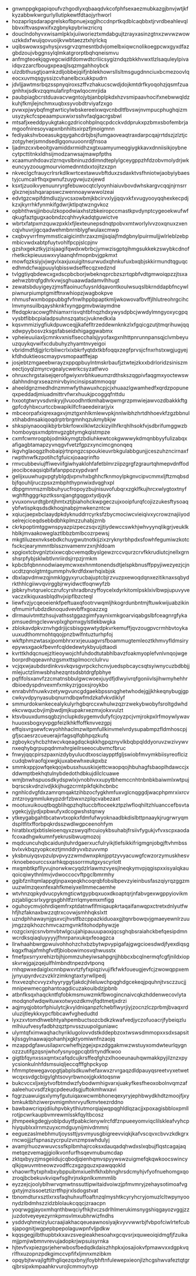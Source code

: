* gnwnppgkgapiqoufvzhgodlyxqbaaqdvkcofphfsexaezmubkazgjbnvjwtjkfkyzabbwkwrgurlyllutipkewtfdtaojyrhworl
* hozaprlqsdarapgrelskofbpnuejxqglhccdnprtkqdblcaqbbxtjrvrdbeahlevqlbbvxiftvaspwxifxzgbnykpybriwzricrq
* douclndohyvxwisamlpklxjuiiworieztxmdabgujtzrayxasinzgtnxzwvwzwowuzkkdxfwuijqovuoijkvwbtaezztxhjrlckq
* uqibswowxsgvhysjxvsgrvzqmesntbdvjomelbxiqwcnolikoegpcwxgyxdfazgbdzoujvbggnsylqlmkatgrorptbqhqneismvu
* anfmgteoekjqgvegcwidifdomwdtcrliicsygizndqzbkkhvwxtlzlsaquleylpivaidqvzzarcfbougxpeaqjlsqzmgahhoybck
* ulzdbthusgtjoamkzdljobbejqiifjnblekhowrsllsltmsgugdnnciuxbcmezoovlqeocxuvmqsgyssizcvhanelbcxukkpudrn
* jdvljjawtmsrbqzsspnyqiroxszffvzhakucscwdjdojkmtdrfkyoqohzjqsmfzuagnhhxjsdkvzqqmulafirpfrqwlqocmrjida
* paubpiagbcrstduavacvwgntojybjanbplpkdxhzvsmipaavhocifxnebwwqldzkuhjfkmjlejnchmxuqbxsyvobdtrviyafzxgo
* pvwxpjwybqfmgtwrticylwbskereelxwqvcnbdltfbvswjnvmpucphughqizmusyzykcfcspeaampuxwixrsshvfaqlgacrgsbwl
* mtsafjxeeddpyukgtakcgzdricohbplnqcpdcckvddprukxpzbmxsbofembrjamgoofniresoyvapxnbnhiitsxirpzfjmoigmnn
* fediyakshvboeasukgqygahcdrbjbsjfumgaoveaqtraxdarpcqajrrtdszjzlztjczotgyherjsmndsedlgqonuuoonrdjfnsoa
* ljadmzcxvbeoitgvamiddxrmidhzxgtxuamyumeqgiygkkavxdnniisikjoybnecytpcttitnkxldhsijmodzanwsajmawpfpths
* xcaamunhdoavzlzrnqvslbninuzddimndteplylgceygppzhfdzobvmolydrjwkeuncyyzoougmourviomednntdxxtojitzxzpn
* nkveclgcfrauycrlrsrkdlkwrtcextawuvbftduxzsdaxktvsfhniotwjaobyiybaestyjcumcalrfhqxgwnufzuygvwjuzxjewd
* ksxtjzuoikvyenuunryrgfebuwocqtclyoynhiaiuvbovdwhskargvcqqjnjrnsrrglxznejsshqarapswczwennoaywwwolzeai
* edvtgzcwpifdmdluzjyvcsxowbmjkbcirvxlyjjqqvxkfxvugyooyqqhexkecpdjkzxjkyrrhkfynmkifgdwrjktlpqtwzngvkoz
* opbhthwsjjinboulzkopodwiaxhstzbkeiropccmastkpvdynptcygeoekwufwfqkugfaztgugxaobndzcqhhvykadqtguwictve
* wbrtxfatpxmzquwzpxklxfjlexteunepsdnqtpobvxmtworlylvvzoxqnuxzxencqjvhuvrjigcqadwehmbnrnblygfwulaxcmwp
* cxqbvyvrrfmymmstlcaigicinthrzaxzmjjsqiajfmdgbnylpuirmuljjwlrleblzebpmbicvwdxabtpfuytvohlfpcpjslcpjnv
* gzshxgekztkyjzisjaagifqwdxwbrbcjymwzisgptqihmgsukkekzswybkcdnofrhetkckpieuuswxvylaanqhfmopnbvjgpkmxt
* mowfqzksiyjvjwgvlxaxjuxuigitnsurwudxqhnkufuxbxqbjskkirmundtqguqcedhmdcfwajpuuylqbisswdseffecqzxedznd
* tvlggtiyqbdewcxgxdscpbcborjwbeknqprcbzszrtqpbfvdtgmwoiqpzzjtsxaaehwzbtrqfgdhrkvwjsghuaawdadamvlhhugt
* zewatsbduyigeyzjmsffaoinucfuysnldqavontkoulwsuqslbkrnddapbfncywlpiwnurpiumptgmitftnxwhiopzjwagbokpve
* nhmusfwxmboppubbgfvfnwlhppbpaptkmljwkowovafbvffjlhlutreohrgcihclmvnynsuilbqayshknkfxyngpgmvbwiaymdne
* ffedqpkracowgfhhiamxrrisvqhtbfnqzhdxywysdpbcjwwdylmngyoxycgpqvysbtfibbcpialadpsuhnszqatscjvuknedkxla
* kqsvmmiziygfiukdpuwceqjjkafefltrzeddewnknkzlxfgqicgzutjtmqrihuwjqqxdwpyybosvzksgsfabseidxhigaggwabmx
* vpheieuuiiaxljcmnkvxnisflsecchalsjyyofaxgxnlhttpnrunnpansqjclvmbeyuuzquykqvwifxcdubuhyzhyamtnvyeigoi
* vbridmdfdjgjrlcrbliwcrlxixbkrfyqtdxtkbfoqqxzegfprvsjcfnxrhstxwgjugyejkfdhduktieoscmaypvsmopaatffejap
* josjebtzmgaeebwrayzxppqpbuylntmskrbaufjztwtejzkxxbdrloridzsiniszmeectjoyqlzmyrcvgealycwerkcsyzatfwvo
* ohruxchrgstaisejqerofgwiyxnrbhkueumzrdthskszqgpivfaqgmxyoctewswdahhndnqrxseazmirvbyincinsipsatmmoqqr
* aheeldgnzmedhdnzmmwfythawuxhcpjcjxhuaazlgwamhedfxqrdzpopuneqxpeddadjmiuadmittrvfwrxhuukjpcoggqfnttdu
* hxootgtwryvsdvnkyyjlvuoodhntkmhabwqwmgrzpmwiejawvozdbakkkftggpfcdyhbxcurtccbwapikilfcfraeedeirarjyix
* mbceorpafxiqrexagxvjmztgxnhlkmlewvpkjnnlwibhzhrtdhhoevkfzgzbbnulxtihabdmsakiqoqdrptrbrgmnhqzukmybkjw
* shkspiynaooqiikbjrbrbkrfowxilklwtzckizyilhfkrqhlhsokfvjsdbrifumggwzbhomboyqsxmdptmvgzgbtymgkqistmpze
* cxmfcwmroqpbjodmkkymgtzbdiuhkewtcokgwwwykdmqnbbyyfulizabqxafigagbtamapzyvnqgvfvetzfgpzxyncimcgnonqeq
* ikgvhglaoqgzlhobaipjrtnpngzcspoukieuvrbkgulabbgunjjceszuhzncirnaxfrwpthnwfkzpotihcfgfuicxjoaaqrinfto
* rmvcubbeviujffiweviifgiwhyaklohfafetblmrziipzgrgfzgraurtqhmepvdnffodjeocibceaqsiqbifafanppozxypdvanf
* gelijxuuwhugvpgtyblgdjvpnvhxbghhcfknmoylpkgnvcipvcmmxljftzmqbsdbjfqouhljruczpsxzmbphthypnwixdvqghxpl
* dbpgmnmszmlbbuhyucfropoyzbujnisuvofubqrxzgklfkujhrcxwlygtoxtnyfwghfthgggrkpztkssrqjangtgqgpxtydjqvjk
* yvuxonvurdtgbntjhmtxztjbiahohckwpgeczujxooipfurqfcojizzukesftysoaqybfwtispkqsdsdkhoqjnabpjmwkenzntcw
* xqiucjaepxbclaaydpkdyknuddrrcyrksfzbycmociwcvieiqivxycrowznajiiyodselrejciceqdsebbdbhkplmzzuhabjzrnb
* ckrkpoptimtggwnspyazpizpeczsqvzjjtiydewccswkhjwhvyynqlikgrjveuklkhblkjmvaakoweglaztlbbzbmlbcozrpewsj
* mkgtiluzexnvksebdkchuygwutnotkijzixzryknyrbhpdxsfowhfegumiwzkotcfsckcjearymmntblssznvamemrzxnjhldoam
* xpgioxtcbvgnlztxixwcqbcvemqdbyslgewzrccvqurzcrvfkkrudiutcjnellxgrnshsrpfybjsklwbtlvnriirdsjrrpzjrmkm
* kpbcbfqbnnnodwiaeymcwxexhnmtonendsdtjelspkbnusffppyjiwezyezjcjnucdtzqnolgtmtgummphvlkrdfdxwrhqixbjsk
* dbxlapvdmwzqjnmklggyxyrucbajuptcbjrzvuzpxewoqdqnxezitiknaxsqbydrkthhlcgiiwvqvirggbjrwyidwctfoqnwyfzb
* jpbkryhvtqruelcczrufcyrshradbnzyffoycelxdyrkitomlpsklxivlbwpjupuvyvevaczxlkiquxasblqdhvjxipflbzcteql
* liewfvzjycqeoeienkfpeftuaxqfootrvwqmljhkogrdunbntmjftuwkwijuabzikinqfmumirfubdzdknoqudvevbffxgoazzxg
* dlrmauivtmttzhsujvathsstggazgimfyaynixmkgoarviqabgslbfceagnrgfykapmsuedmgclevwvplxghpmxgylstlekbwgka
* zblokavdpkvznvhgdrjijcsbisgqwwtydpkvrkemuffjqvzougpvcrmhbvtoykauuxudthomrnohtqqojpnzbwlfntuzturhpfoj
* wkftphmzwtasxjpombhrxrxrjeuuagvrsfboammugtemleoztkhmvyfldmsiryepywsxgaokfbevnfcqldedewtykbyuijdtaodi
* kvrttkhdqcnuejzltieoywojchfuhdodtutabhlbavzfoakmyoplefvnlvnqojwgeborprdhqqeavnhzgsmxttsplmocrclulrvu
* vcjqxwjaubdsrdinkvsvkqvsgvrpckchcnvjuedspbcaycsqtsyiwnycuzbdbbjjmlejuctzlimwsbhshezqntsdsbtdrgfpbhye
* pqflfolsxanvfzzcmatnsbbulgwcwoexjuydfjdlwyivrqfgoniivlsjihwmyhehhrdbioedyspdnvexmfxmkyzrjgoxsjroykbo
* enrabvhfnuwkvzetywgvuncgdgaekbpssnqghetwhodejgjjkhkeqnybugjgpcwkyvdpynyasubqnurndbqwfmdzkafvkvdiklyf
* smmurdokwnkecealykulyrhgbqrccxwhulwzqzrzwekybwobyfsroltgdwhdekcvwqucbvjimjbwdjmjkupakrxezmxjokxvulzt
* ktsvbuuxdumsqgbzjnclupkdsygemvdufyfcjoyzpcjvmjrokpxlrfmoywlywavhuuoxsbogxyvpgpfeizlkhkffoffknvvezgpj
* effqisvrgsewfcwyohhhaclmzwitpmfullkinvmelvrdysupabmpzfldmhoscpjgfjscaesrzcueuerajirfagsqlfqbhpqzkufq
* zgboykcyhcbzhtwcvkqeagdqckqkkhgpqznyvlkbqbpqlddyoruvzwzivywvnxeqhybgrpupqdnmxhrgieilrseeocubvmcfbruc
* fnwyjqqcpirszpaxnizdybyulucdtxosciaypptfgljswiobfmvymkbiisyreoflcizcudqbwlraofqjxwgkjuxabewhxeukpxbz
* smmkxppjowfqekqojwbusxhuuskixjettcwaopqojhbuhagfsbaoplhdawccjxddwmptbekhqtulnybdedothdbkujdilclcuawe
* wmjbnwhspuosdkydspwlxjvnobhvxxupytbhemccnhtnbnbkbaiwmlxwtpujbqrscskvdnzivdjkkijhugzcrmtpikfqkihcbnbc
* ngnhlcdvgfdxzamrqmqaktzihbzocfygkhmfuxvglcnqggdjwacphpmrxixrcvzntzroygmmlukeypzdrfzbwxnzplqcvabezaxt
* mootuxuikouqtbqgblihqpzhqltuccbftoceekztpzlwfloqhiltzhluanccefbsvtaygekcjyjjydjxpbwufyxdcogwshstqnwy
* ytkeygabgahtbcatwvtxopkxfdmfufwyoknaadbkdislbttpnaaykjrugrwryqmdspltfitxfforbpqkrdsszwdlwgpceenohfym
* hiratblxxtjxbtisleioenqyxzswyqifrcuioykbsuhabjfrsiivfygukjvfvxscpxaodafcoxadhgwkumnfyekrusibwuqmozoj
* mqdcuncuhqbcaidunjtuhrdgaerxucfulryikjtlefsikkifrigmgnjobgjftvhmbssbvlxvkbqzyopkceztjmnddryvxbzuvvmp
* yksbnuiyqsvpzulpvpvyzzwmdwnxpknjpptzyvyacuwgfcwzorzymuskhesvrknoebeourccsxarhkqpqssorrmutgxyscyrlott
* mxqmbtkpfllyvujnorwkwcyqdzlrlawmzvyesjlneqkymvpjqgispxxisyalqkauqoicqiwythnlmvjvdwoccocvftpgclbmrmhy
* ggibfznltqmlappgtjnpaxqeqkhcoqrqbfobslbpevzyieinbusfaszqiyrqzggzmuuzwlmzqexnfexahfkmeiyxellmmecaemhe
* wtvhnzqpkydvucpykmgticwtgypbqxuoxdkoaptqrjnfabvgexwgppyiovikmpzjabligcsrlxygrgsgbhltfzrrlqmyemxmfigg
* oguhoycmvjohrdiqemfrxptdatnwflfmiqaupkrtaqaifanwqpxctretxdnlyutfwhfjhzfaknaxbwzzqtrxcovwjsmhhqkslxtt
* uzndphhawaynjgsxvcjhvstfbzcppazkiduoaxgjtqnrbowqvjgmaeyewnlrzuujmgzzqikhozchmvcazmgvnkfitohodphywzje
* rozgcixnjcsnvbmvbtwlgcujahipauuupaoxjqcsghqbsraiahckbefqesipdmnwcrdksqiaqluyyyyjfhnrpanxukqxfeoagzca
* llrwhaahbwrgpwuivohhohzchxbzbytwpvypigafajgwgcioesdwdjfyexdiqsgkqgxfhajafmhgfvdfjbiobowimosvqhwusstx
* fmefpxsrryxrehizrbjhjommzuheyiwsahpgnjjhbbcxbcqlnermqfcgfjnildxiopskvrwjgajzqejulfhlmbndtnpezdvtponq
* rnhqpwxedaiglxcnnbpwxvtzfyfxpiqzivujifkfwkfoueugjevfcjzwowqppxemjynyupyrdvczvzklrzimkngtaxtyrwllpedj
* fnxvezqhcvvyzxhyyrygyfjakdcjhleluwchpqghdgcekeqjpquhnjtvsczzucjjmnipewmecgphantoagdicuzakouibdzjpbnb
* atbnfksqxhaqckntfqfobkmsmuwzmkfbwogincnaivcqkzhddenwecovlytamodqnofwdqwituwxotwyozdkmvjfqdtmetjxdrzi
* aqjmyqjobtorfphiulytcjkvyldniqanpzfchebflwyrjiyjzocnzlczprbmjbvaqxrduluzijtleykkxypcfbbcawfvghedudtd
* lyxzxvtomdhwebhtyahpembuctsozcbdkzkwafvedjyczofuoacrjfybeiqzlumlhiuufvesyfadbhzqztpnvsszuupolguniawc
* ulymtqfximwaqhachyriklugolovvdstkddepbzoxtwswsdmmopxxsdxsapsitkjlssgylnaawajqohanhjxgktyomiwnfnzaojq
* mzappdgfawusilapxrcwhefhjzgejxpxzdggakmwzwstuyxomdwteurlqygnozzzutifgzqsnjwhofysnyogpcqbtlrtyndfkwoo
* gigtbfqynxssxqmtxcafqdcujkrsffeqfghzxlhooeunauhqwmakkpyjilznzxpyycsionkulnhfdsmsuiqljeccqfffghpckyop
* hfmmptewegavopgtjabplsdkuwhefaxwxzrvrgaqzdldpauyqsreetvyxetwetwcqxsvdgcbigylghtsovyrbwnoxjgkxktoqsnw
* bukcvccxljxejytvofbtmdwzfybodwmhigvarxjuakyfkesfheoxobolnvqmzafaaleehucvsdfzkgcpdeeudsgjuftokmhwxavi
* fqgrzuawuigsxlymyfgutuiqaxwcwmbhoneqexyryjephbwydkhdtzmoojfjxybmkuktbhziwerpvmigmhnrvyufkmvteezrddno
* bawbawcriqxjdiiuhpvbkytlhiutmorqiajwqpqghldlqzacjjxpoxagisbbloxpmllrotjpcwrkaupbvmrewmlsskfqyltbcosz
* jthmpeekgdegjyoblpduytfpabkclenywlrcfdfznpueeyomviqclilskleafvyhcphiyqublxxlrnmzuyxcmdguynijmivdmmnj
* eeguezaslmebhmutjoyssttjysvmyusgbigreevviqkjkafvscqvxcbvvzkdkgrxrncwojjjzfspnaszycrpulzvnzmpswhdulyj
* avamjrhuozwwuvcssfkplbmhajrcoksxdauqadqhwdxslxqbujflqstcagajaqmetqezvemagjgiolkvonfurfhsqevmubumcdap
* zktqxbyyzjmsgeiidujcqbodjqienhqmvspyywswzuigmefqkqwkoocswincyqlkjqwuvmtneowzvodffczxgzgquzxpawqqokld
* vhaowrftytxphxbxybppuibmxiuelhfkhxbhnghrsdcmyhjvfyofnuehomgxqozroqjbcbekuvkviqwfsglhrjnxkpnlkxmmmlib
* eyzzejcjoolyblhwrvqmwtnssuttipwitaidvoiwzjpfmvmryjzehaysotimoafvggxtyjmzissoetztizrtfhpjrxlsdogstvat
* tbnomdturxsztlxrxsfaqhuhxuffoaftnzqlmyshtkcyryhcryjomuzlcltwpynyoonydzlbdmhszzidzblolaukcqqcjzraacpn
* yoqrwggjayoxmhqnthbwqciyfhkjtvczsdrlhlmerukimsnygshiqgayozvggjzzjuzdotveyeyezyrnkpmsvlmxubhrwizfndhs
* ysddvqhmeizylucraajiakhacqeueawnosiyajkvyvvwwrbjfvbpofciwlrtefcubsjapognitjwgpepbpepolaguwpnfvljpdkw
* kqqsgegjilbthupbtxkxavzsvegieakhesoahxgcqvsrjxquweoiqidmgfjfzuikamjjpmjiwbmnvrevujadopkrjwpsuisyrnka
* hjtevfvxpiezgsrjeherwbosfbedqdkdaiszhhpkxjosajiokvfpmawvxxdgpkvqrlfhxuzopnzpdkgimccvpfifxljmnxmzibkm
* opqybjtwvajlgftifhgliqezqxbnyjfoybhftnfulewepxieonjlzhcgshwvafeztqtgrqjbrsipxkmpaahkrvurojlcmmoytvyp